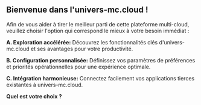 ##  Bienvenue dans l'univers-mc.cloud ! 

Afin de vous aider à tirer le meilleur parti de cette plateforme multi-cloud, veuillez choisir l'option qui correspond le mieux à votre besoin immédiat :

**A. Exploration accélérée:** Découvrez les fonctionnalités clés d'univers-mc.cloud et ses avantages pour votre productivité.

**B. Configuration personnalisée:**  Définissez vos paramètres de préférences et priorités opérationnelles pour une expérience optimale.

**C. Intégration harmonieuse:**  Connectez facilement vos applications tierces existantes à univers-mc.cloud.


**Quel est votre choix ?** 



